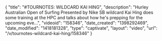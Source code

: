 {
    "title": "#TOURNOTES: WILDCARD KAI HING",
    "description": "Hurley Australian Open of Surfing Presented by Nike SB wildcard Kai Hing does some training at the HPC and talks about how he's prepping for the upcoming eve...",
    "videoid": "158346",
    "date_created": "1398292469",
    "date_modified": "1418181328",
    "type": "captivate",
    "layout": "video",
    "url": "\/v\/tournotes-wildcard-kai-hing\/158346"
}
